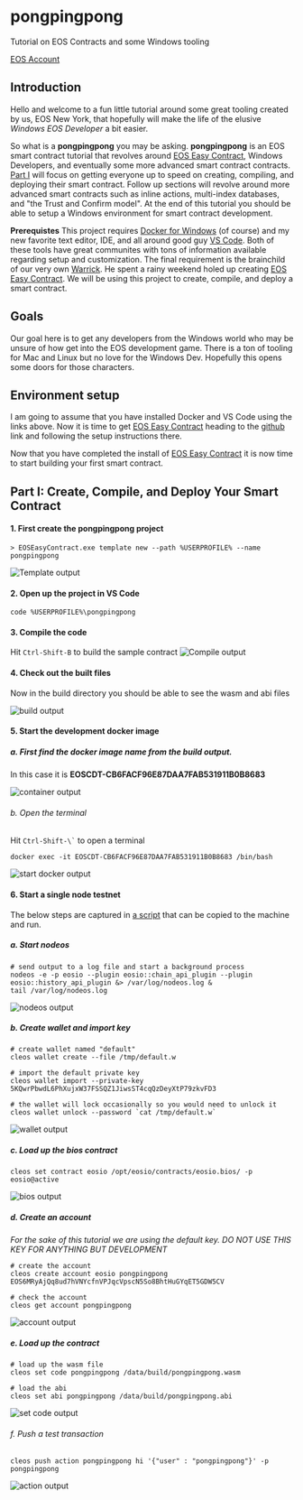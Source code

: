 # pongpingpong
Tutorial on EOS Contracts and some Windows tooling

[EOS Account](https://bloks.io/account/pongpingpong)

## Introduction
Hello and welcome to a fun little tutorial around some great tooling created by us, EOS New York, that hopefully will make the life of the elusive *Windows EOS Developer* a bit easier.

So what is a **pongpingpong** you may be asking. **pongpingpong** is an EOS smart contract tutorial that revolves around [EOS Easy Contract](https://github.com/eosnewyork/EOSEasyContract), Windows Developers, and eventually some more advanced smart contract contracts. [Part I](#Part-I:-Create,-Compile,-and-Deploy-Your-Smart-Contract) will focus on getting everyone up to speed on creating, compiling, and deploying their smart contract. Follow up sections will revolve around more advanced smart contracts such as inline actions, multi-index databases, and "the Trust and Confirm model". At the end of this tutorial you should be able to setup a Windows environment for smart contract development.

**Prerequistes**
This project requires [Docker for Windows](https://www.docker.com/get-started) (of course) and my new favorite text editor, IDE, and all around good guy [VS Code](https://code.visualstudio.com/download). Both of these tools have great communites with tons of information available regarding setup and customization. The final requirement is the brainchild of our very own [Warrick](https://github.com/eosnewyork/EOSEasyContract/commits?author=warrick-eosny). He spent a rainy weekend holed up creating [EOS Easy Contract](https://github.com/eosnewyork/EOSEasyContract). We will be using this project to create, compile, and deploy a smart contract.

## Goals
Our goal here is to get any developers from the Windows world who may be unsure of how get into the EOS development game. There is a ton of tooling for Mac and Linux but no love for the Windows Dev. Hopefully this opens some doors for those characters.

## Environment setup
I am going to assume that you have installed Docker and VS Code using the links above.  Now it is time to get [EOS Easy Contract](https://github.com/eosnewyork/EOSEasyContract) heading to the [github](https://github.com/eosnewyork/EOSEasyContract) link and following the setup instructions there.

Now that you have completed the install of [EOS Easy Contract](https://github.com/eosnewyork/EOSEasyContract) it is now time to start building your first smart contract.

## Part I: Create, Compile, and Deploy Your Smart Contract

#### 1. First create the pongpingpong project
```
> EOSEasyContract.exe template new --path %USERPROFILE% --name pongpingpong
```
![Template output ](images/template_creation_output.png?raw=true)

#### 2. Open up the project in VS Code
```
code %USERPROFILE%\pongpingpong
```

#### 3. Compile the code
Hit ```Ctrl-Shift-B``` to build the sample contract
![Compile output](images/build_sample_contract_output.png?raw=true)

#### 4. Check out the built files
Now in the build directory you should be able to see the wasm and abi files

![build output](images/build_output.png?raw=true)

#### 5. Start the development docker image
##### a. First find the docker image name from the build output. 
In this case it is **EOSCDT-CB6FACF96E87DAA7FAB531911B0B8683**

![container output](images/container_output.png?raw=true)

###### b. Open the terminal
Hit ``` Ctrl-Shift-\` ``` to open a terminal

```
docker exec -it EOSCDT-CB6FACF96E87DAA7FAB531911B0B8683 /bin/bash
```
![start docker output](images/start_docker_output.png?raw=true)

#### 6. Start a single node testnet
The below steps are captured in [a script](scripts\setup_env.sh) that can be copied to the machine and run.

##### a. Start nodeos
```
# send output to a log file and start a background process
nodeos -e -p eosio --plugin eosio::chain_api_plugin --plugin eosio::history_api_plugin &> /var/log/nodeos.log & 
tail /var/log/nodeos.log
```
![nodeos output](images/nodeos_output.log.png?raw=true)

##### b. Create wallet and import key
```
# create wallet named "default"
cleos wallet create --file /tmp/default.w

# import the default private key
cleos wallet import --private-key 5KQwrPbwdL6PhXujxW37FSSQZ1JiwsST4cqQzDeyXtP79zkvFD3

# the wallet will lock occasionally so you would need to unlock it
cleos wallet unlock --password `cat /tmp/default.w`
```
![wallet output](images/wallet_output.png?raw=true)

##### c. Load up the bios contract
```
cleos set contract eosio /opt/eosio/contracts/eosio.bios/ -p eosio@active
```

![bios output](images/bios_output.png?raw=true)

##### d. Create an account
*For the sake of this tutorial we are using the default key. DO NOT USE THIS KEY FOR ANYTHING BUT DEVELOPMENT*
```
# create the account
cleos create account eosio pongpingpong EOS6MRyAjQq8ud7hVNYcfnVPJqcVpscN5So8BhtHuGYqET5GDW5CV 

# check the account
cleos get account pongpingpong
```

![account output](images/account_output.png?raw=true)

##### e. Load up the contract
```
# load up the wasm file
cleos set code pongpingpong /data/build/pongpingpong.wasm

# load the abi
cleos set abi pongpingpong /data/build/pongpingpong.abi
```
![set code output](images/set_code_output.png?raw=true)

###### f. Push a test transaction
```
cleos push action pongpingpong hi '{"user" : "pongpingpong"}' -p pongpingpong
```

![action output](images/action_output.png?raw=true)
